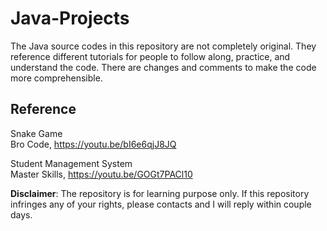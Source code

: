 # Java-Projects
The Java source codes in this repository are not completely original. They reference different tutorials for people to follow along, practice, and understand the code. There are changes and comments to make the code more comprehensible. 

## Reference 
Snake Game  
Bro Code, https://youtu.be/bI6e6qjJ8JQ

Student Management System  
Master Skills, https://youtu.be/GOGt7PACl10

**Disclaimer**: The repository is for learning purpose only. If this repository infringes any of your rights, please contacts and I will reply within couple days. 
